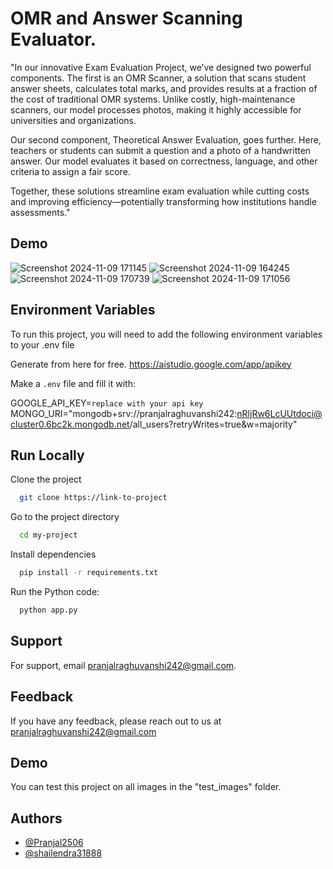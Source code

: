 
# OMR and Answer Scanning Evaluator.

"In our innovative Exam Evaluation Project, we’ve designed two powerful components. The first is an OMR Scanner, a solution that scans student answer sheets, calculates total marks, and provides results at a fraction of the cost of traditional OMR systems. Unlike costly, high-maintenance scanners, our model processes photos, making it highly accessible for universities and organizations.

Our second component, Theoretical Answer Evaluation, goes further. Here, teachers or students can submit a question and a photo of a handwritten answer. Our model evaluates it based on correctness, language, and other criteria to assign a fair score.

Together, these solutions streamline exam evaluation while cutting costs and improving efficiency—potentially transforming how institutions handle assessments."


## Demo
![Screenshot 2024-11-09 171145](https://github.com/user-attachments/assets/e92faf2e-b7b7-481b-b8fa-f207b0e62c39)
![Screenshot 2024-11-09 164245](https://github.com/user-attachments/assets/023eb0f2-0e4b-4aed-86ac-26f512dae7e3)
![Screenshot 2024-11-09 170739](https://github.com/user-attachments/assets/b9b09e03-e112-415f-baac-560f106f9a02)
![Screenshot 2024-11-09 171056](https://github.com/user-attachments/assets/8b6cc8d5-96f8-4e2f-a23f-a22243d31e50)


## Environment Variables

To run this project, you will need to add the following environment variables to your .env file

Generate from here for free.
https://aistudio.google.com/app/apikey

Make a `.env` file and fill it with:

GOOGLE_API_KEY=`replace with your api key`
MONGO_URI="mongodb+srv://pranjalraghuvanshi242:nRljRw6LcUUtdoci@cluster0.6bc2k.mongodb.net/all_users?retryWrites=true&w=majority"



## Run Locally

Clone the project

```bash
  git clone https://link-to-project
```

Go to the project directory

```bash
  cd my-project
```

Install dependencies

```bash
  pip install -r requirements.txt

```

Run the Python code:

```bash
  python app.py
```


## Support

For support, email pranjalraghuvanshi242@gmail.com.


## Feedback

If you have any feedback, please reach out to us at pranjalraghuvanshi242@gmail.com


## Demo

You can test this project on all images in the "test_images" folder.


## Authors

- [@Pranjal2506](https://github.com/Pranjal2506)
- [@shailendra31888](https://github.com/shailendra31888)

